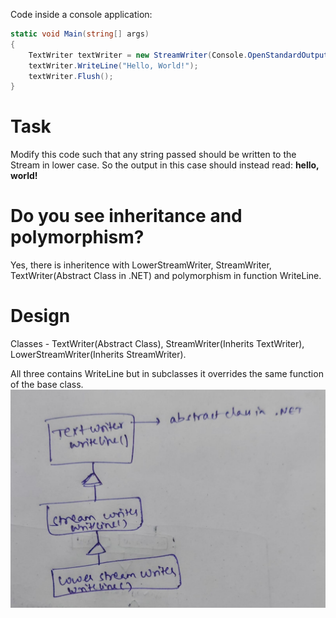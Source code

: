 Code inside a console application:

```csharp
static void Main(string[] args)
{
    TextWriter textWriter = new StreamWriter(Console.OpenStandardOutput());
    textWriter.WriteLine("Hello, World!");
    textWriter.Flush();
}
```

# Task
Modify this code such that any string passed should be written to the Stream in lower case. So the output in this case should instead read: **hello, world!**

# Do you see inheritance and polymorphism?
Yes, there is inheritence with LowerStreamWriter, StreamWriter, TextWriter(Abstract Class in .NET) and polymorphism in function WriteLine. 

# Design
Classes - TextWriter(Abstract Class), StreamWriter(Inherits TextWriter), LowerStreamWriter(Inherits StreamWriter).

All three contains WriteLine but in subclasses it overrides the same function of the base class.
![Class Diagram](https://github.com/Harikak09/LowerCaseStreamWriter/blob/master/Image/class_diagram.jpg?raw=true)





